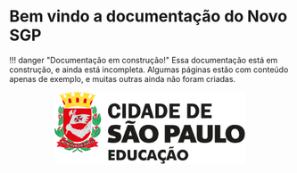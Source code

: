 # Bem vindo a documentação do Novo SGP

!!! danger "Documentação em construção!"
	Essa documentação está em construção, e ainda está incompleta. 
    Algumas páginas estão com conteúdo apenas de exemplo, e muitas outras ainda não foram criadas.

<div style="text-align:center">
    <img src="./imagens/logo-sme.svg" alt="Logo Secretaria de Educação de São Paulo">
</div>
